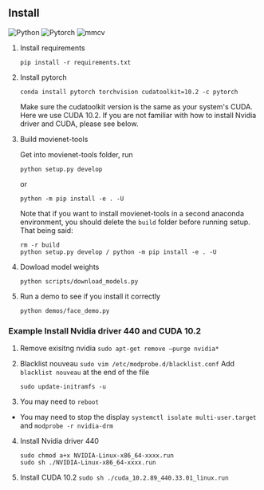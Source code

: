 ## Install

![Python](https://img.shields.io/badge/Python->=3.7-Blue?logo=python)  ![Pytorch](https://img.shields.io/badge/PyTorch->=1.3.0-Orange?logo=pytorch) ![mmcv](https://img.shields.io/badge/mmcv-%3E%3D0.5.0-green)


1. Install requirements

    ```pip install -r requirements.txt```

2. Install pytorch 

    ```conda install pytorch torchvision cudatoolkit=10.2 -c pytorch```

    Make sure the cudatoolkit version is the same as your system's CUDA. Here we use CUDA 10.2. If you are not familiar with how to install Nvidia driver and CUDA, please see below.

3. Build movienet-tools

    Get into movienet-tools folder, run
    
    ```python setup.py develop```
    
    or
    
    ```python -m pip install -e . -U```
    
    Note that if you want to install movienet-tools in a second anaconda environment,
    you should delete the ``build`` folder before running setup. That being said:
    ```
    rm -r build
    python setup.py develop / python -m pip install -e . -U
    ```

4. Dowload model weights

    ```python scripts/download_models.py```

5. Run a demo to see if you install it correctly

    ```python demos/face_demo.py```


### Example Install Nvidia driver 440 and CUDA 10.2
1. Remove exisitng nvidia
    ```sudo apt-get remove –purge nvidia*```

2. Blacklist nouveau
    ```sudo vim /etc/modprobe.d/blacklist.conf```
    Add `blacklist nouveau` at the end of the file
    
    ```sudo update-initramfs -u```
3. You may need to `reboot`

- You may need to stop the display `systemctl isolate multi-user.target` and `modprobe -r nvidia-drm`

4. Install Nvidia driver 440
    ```
    sudo chmod a+x NVIDIA-Linux-x86_64-xxxx.run
    sudo sh ./NVIDIA-Linux-x86_64-xxxx.run
    ```

5. Install CUDA 10.2
    ```sudo sh ./cuda_10.2.89_440.33.01_linux.run```
